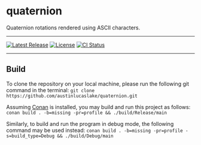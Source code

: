# quaternion

Quaternion rotations rendered using ASCII characters.

---

[![Latest Release][release-badge]][release-url]
[![License][license-badge]](LICENSE)
[![CI Status][ci-badge]][ci-url]

---

## Build

To clone the repository on your local machine, please run the following git command in the terminal:
`git clone https://github.com/austinlucaslake/quaternion.git`

Assuming [Conan][conan-url] is installed, you may build and run this project as follows:
`conan build . -b=missing -pr=profile && ./build/Release/main`

Similarly, to build and run the program in debug mode, the following command may be used instead: 
`conan build . -b=missing -pr=profile -s=build_type=Debug && ./build/Debug/main`

[release-badge]: https://img.shields.io/github/v/release/austinlucaslake/quaternion
[release-url]: https://github.com/austinlucaslake/quaternion/releases/latest
[license-badge]: https://img.shields.io/github/license/austinlucaslake/quaternion
[ci-badge]: https://github.com/austinlucaslake/quaternion/actions/workflows/ci.yaml/badge.svg
[ci-url]: https://github.com/austinlucaslake/quaternion/actions
[conan-url]: https://conan.io/downloads
